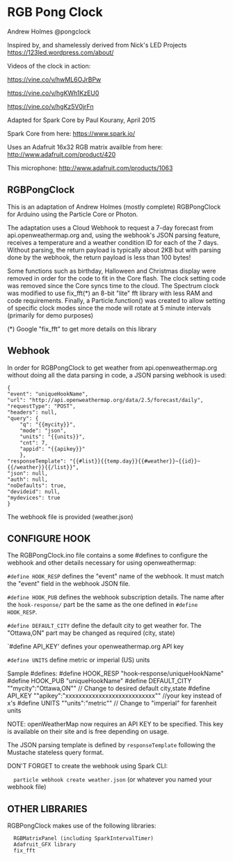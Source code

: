 RGB Pong Clock
==============

Andrew Holmes @pongclock

Inspired by, and shamelessly derived from 
    Nick's LED Projects
https://123led.wordpress.com/about/

Videos of the clock in action:

https://vine.co/v/hwML6OJrBPw

https://vine.co/v/hgKWh1KzEU0

https://vine.co/v/hgKz5V0jrFn

Adapted for Spark Core by Paul Kourany, April 2015

Spark Core from here:
https://www.spark.io/

Uses an Adafruit 16x32 RGB matrix availble from here:
http://www.adafruit.com/product/420

This microphone:
http://www.adafruit.com/products/1063

RGBPongClock
------------
This is an adaptation of Andrew Holmes (mostly complete) RGBPongClock for Arduino
using the Particle Core or Photon.

The adaptation uses a Cloud Webhook to request a 7-day forecast from api.openweathermap.org
and, using the webhook's JSON parsing feature, receives a temperature and a weather condition
ID for each of the 7 days.  Without parsing, the return payload is typically about 2KB but
with parsing done by the webhook, the return payload is less than 100 bytes!

Some functions such as birthday, Halloween and Christmas display were removed in order for the
code to fit in the Core flash.  The clock setting code was removed since the Core syncs time to
the cloud.  The Spectrum clock was modified to use fix_fft(*) an 8-bit "lite" fft library with
less RAM and code requirements.  Finally, a Particle.function() was created to allow setting of
specific clock modes since the mode will rotate at 5 minute intervals (primarily for demo purposes)

(*) Google "fix_fft" to get more details on this library 

Webhook
-------
In order for RGBPongClock to get weather from api.openweathermap.org without doing all the
data parsing in code, a JSON parsing webhook is used:

```
{
"event": "uniqueHookName",
"url": "http://api.openweathermap.org/data/2.5/forecast/daily",
"requestType": "POST",
"headers": null,
"query": {
	"q": "{{mycity}}",
	"mode": "json",
	"units": "{{units}}",
	"cnt": 7,
	"appid": "{{apikey}}"
	},
"responseTemplate": "{{#list}}{{temp.day}}{{#weather}}~{{id}}~{{/weather}}{{/list}}",
"json": null,
"auth": null,
"noDefaults": true,
"devideid": null,
"mydevices": true
}
```

The webhook file is provided (weather.json)

CONFIGURE HOOK
--------------
The RGBPongClock.ino file contains a some #defines to configure the webhook and other details necessary
for using openweathermap:

`#define HOOK_RESP` defines the "event" name of the webhook.  It must match the "event" field in the
webhook JSON file.

`#define HOOK_PUB` defines the webhook subscription details.  The name after the `hook-response/` part be
the same as the one defined in `#define HOOK_RESP`.

`#define DEFAULT_CITY` define the default city to get weather for.  The "Ottawa,ON" part may be changed
as required (city, state)

`#define API_KEY' defines your openweathermap.org API key

`#define UNITS`	define metric or imperial (US) units

Sample #defines:
#define HOOK_RESP		"hook-response/uniqueHookName"
#define HOOK_PUB		"uniqueHookName"
#define DEFAULT_CITY	"\"mycity\":\"Ottawa,ON\""	// Change to desired default city,state
#define API_KEY			"\"apikey\":\"xxxxxxxxxxxxxxxxxxxxxxxxxxx\""  //your key instead of x's
#define UNITS			"\"units\":\"metric\""		// Change to "imperial" for farenheit units


NOTE: openWeatherMap now requires an API KEY to be specified.  This key is available on
their site and is free depending on usage.

The JSON parsing template is defined by `responseTemplate` following the Mustache
stateless query format.


DON'T FORGET to create the webhook using Spark CLI:

```  particle webhook create weather.json```  (or whatever you named your webhook file)

  
OTHER LIBRARIES
---------------

RGBPongClock makes use of the following libraries:
```
  RGBMatrixPanel (including SparkIntervalTimer)
  Adafruit_GFX library
  fix_fft
```

